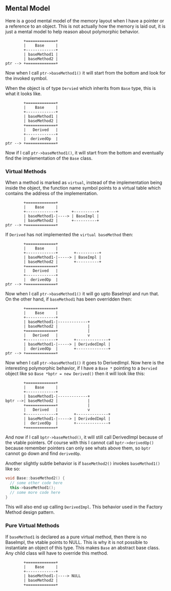 ## Mental Model
Here is a good mental model of the memory layout when I have a pointer or a reference to an object. This is not actually how the memory is laid out, it is just a mental model to help reason about polymorphic behavior.

```
        +=============+
        |    Base     |
        +-------------+
        | baseMethod1 |
        | baseMethod2 |
ptr --> +=============+
```

Now when I call `ptr->baseMethod1()` it will start from the bottom and look for the invoked symbol.

When the object is of type `Dervied` which inherits from `Base` type, this is what it looks like.

```
        +=============+
        |    Base     |
        +-------------+
        | baseMethod1 |
        | baseMethod2 |
        +=============+
        |   Derived   |
        +-------------+
        |  derivedOp  |
ptr --> +=============+
```

Now if I call `ptr->baseMethod1()`, it will start from the bottom and eventually find the implementation of the `Base` class.

### Virtual Methods
When a method is marked as `virtual`, instead of the implementation being inside the object, the function name symbol points to a virtual table which contains the address of the implementation.

```
        +=============+
        |    Base     |
        +-------------+      +----------+
        | baseMethod1-|----> | BaseImpl |
        | baseMethod2 |      +----------+
ptr --> +=============+
```

If `Derived` has not implemented the `virtual baseMethod` then:

```
        +=============+
        |    Base     |
        +-------------+       +----------+
        | baseMethod1-|-----> | BaseImpl |
        | baseMethod2 |       +----------+
        +=============+
        |   Derived   |
        +-------------+
        |  derivedOp  |
ptr --> +=============+
```

Now when I call `ptr->baseMethod1()` it will go upto BaseImpl and run that. On the other hand, if `baseMethod1` has been overridden then:

```
        +=============+
        |    Base     |
        +-------------+
        | baseMethod1-|-------------+
        | baseMethod2 |             |
        +=============+             |
        |   Derived   |             v
        +-------------+       +--------------+
        | baseMethod1-|-----> | DerivdedImpl |
        |  derivedOp  |       +--------------+
ptr --> +=============+
```

Now when I call `ptr->baseMethod1()` it goes to DerivedImpl. Now here is the interesting polymorphic behavior, if I have a `Base *` pointing to a `Dervied` object like so `Base *bptr = new Derived()` then it will look like this:

```
        +=============+
        |    Base     |
        +-------------+
        | baseMethod1-|-------------+
bptr -->| baseMethod2 |             |
        +=============+             |
        |   Derived   |             v
        +-------------+       +--------------+
        | baseMethod1-|-----> | DerivdedImpl |
        |  derivedOp  |       +--------------+
        +=============+
```

And now if I call `bptr->baseMethod()`, it will still call DerivedImpl because of the vtable pointers. Of course with this I cannot call `bptr->derivedOp()` because remember pointers can only see whats above them, so `bptr` cannot go down and find `derivedOp`.

Another slightly subtle behavior is if `baseMethod2()` invokes `baseMethod1()` like so:

```c++
void Base::baseMethod2() {
  // some other code here
  this->baseMethod1();
  // some more code here
}
```

This will also end up calling `DerivedImpl`. This behavior used in the Factory Method design pattern.


### Pure Virtual Methods
If `baseMethod1` is declared as a pure virtual method, then there is no BaseImpl, the vtable points to NULL. This is why it is not possible to instantiate an object of this type. This makes `Base` an abstract base class. Any child class will have to override this method.

```
        +=============+
        |    Base     |
        +-------------+
        | baseMethod1-|----> NULL
        | baseMethod2 |
        +=============+
```
